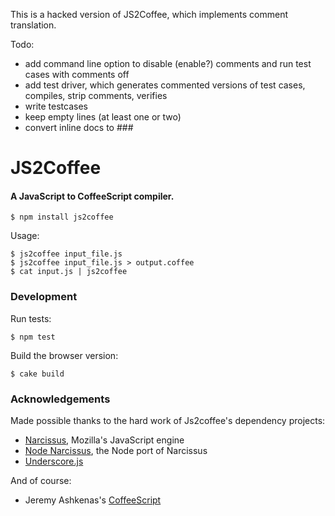This is a hacked version of JS2Coffee, which implements comment translation.

Todo:
 * add command line option to disable (enable?) comments and run test cases with comments off
 * add test driver, which generates commented versions of test cases, compiles, strip comments, verifies
 * write testcases
 * keep empty lines (at least one or two)
 * convert inline docs to ###

# JS2Coffee
#### A JavaScript to CoffeeScript compiler.

    $ npm install js2coffee

Usage:

    $ js2coffee input_file.js
    $ js2coffee input_file.js > output.coffee
    $ cat input.js | js2coffee

### Development

Run tests:

    $ npm test

Build the browser version:

    $ cake build

### Acknowledgements

Made possible thanks to the hard work of Js2coffee's dependency projects:

 * [Narcissus](https://github.com/mozilla/narcissus), Mozilla's JavaScript engine
 * [Node Narcissus](https://github.com/kuno/node-narcissus), the Node port of Narcissus
 * [Underscore.js](http://documentcloud.github.com/underscore)

And of course:

 * Jeremy Ashkenas's [CoffeeScript](http://jashkenas.github.com/coffee-script/)
